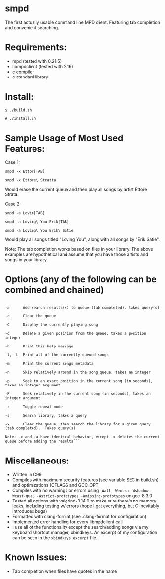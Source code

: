 # smpd
The first actually usable command line MPD client.  Featuring tab completion and convenient searching.

# Requirements:
* mpd (tested with 0.21.5)
* libmpdclient (tested with 2.16)
* c compiler
* c standard library

# Install:
`$ ./build.sh`

`# ./install.sh`

# Sample Usage of Most Used Features:
Case 1:

`smpd -x Ettor[TAB]`

`smpd -x Ettore\ Stratta`

Would erase the current queue and then play all songs by artist Ettore Strata.

Case 2:

`smpd -a Lovin[TAB]`

`smpd -a Loving\ You Erik[TAB]`

`smpd -a Loving\ You Erik\ Satie`

Would play all songs titled "Loving You", along with all songs by "Erik Satie".

Note: The tab completion works based on files in your library.  The above examples are hypothetical and assume that you have those artists and songs in your library.

# Options (any of the following can be combined and chained)
```-0      Tab completion generator, internal

-a      Add search results(s) to queue (tab completed), takes query(s)

-c      Clear the queue

-C      Display the currently playing song

-d      Delete a given position from the queue, takes a position integer

-h      Print this help message

-l, -L  Print all of the currently queued songs

-m      Print the current songs metadata

-n      Skip relatively around in the song queue, takes an integer

-p      Seek to an exact position in the current song (in seconds), takes an integer argument

-P      Seek relatively in the current song (in seconds), takes an integer argument

-r      Toggle repeat mode

-s      Search library, takes a query

-x      Clear the queue, then search the library for a given query (tab completed).  Takes query(s)

Note: -x and -a have identical behavior, except -x deletes the current queue before adding the results```
```

# Miscellaneous:
* Written in C99
* Compiles with maximum security features (see variable SEC in build.sh) and optimizations (CFLAGS and GCC_OPT)
* Compiles with no warnings or errors using `-Wall -Wextra -Wshadow -Wcast-qual -Wstrict-prototypes -Wmissing-prototypes` on gcc-8.3.0
* Tested all options with valgrind-3.14.0 to make sure there's no memory leaks, including testing w/ errors (hope I got everything, but C inevitably introduces bugs)
* Formatted with clang-format (see .clang-format for configuration)
* Implemented error handling for every libmpdclient call
* I use all of the functionality except the search/adding songs via my keyboard shortcut manager, xbindkeys.  An excerpt of my configuration can be seen in the `xbindkeys_excerpt` file.

# Known Issues:
- Tab completion when files have quotes in the name